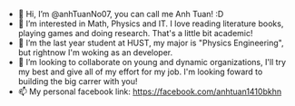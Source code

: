 - 👋 Hi, I’m @anhTuanNo07, you can call me Anh Tuan! :D
- 👀 I’m interested in Math, Physics and IT. I love reading literature books, playing games and doing research. That's a little bit academic!
- 🌱 I’m the last year student at HUST, my major is "Physics Engineering", but rightnow I'm woking as an developer. 
- 💞️ I’m looking to collaborate on young and dynamic organizations, I'll try my best and give all of my effort for my job. I'm looking foward to building the big carrer with you!
- 📫 My personal facebook link: https://facebook.com/anhtuan1410bkhn

<!---
anhTuanNo07/anhTuanNo07 is a ✨ special ✨ repository because its `README.md` (this file) appears on your GitHub profile.
You can click the Preview link to take a look at your changes.
--->
